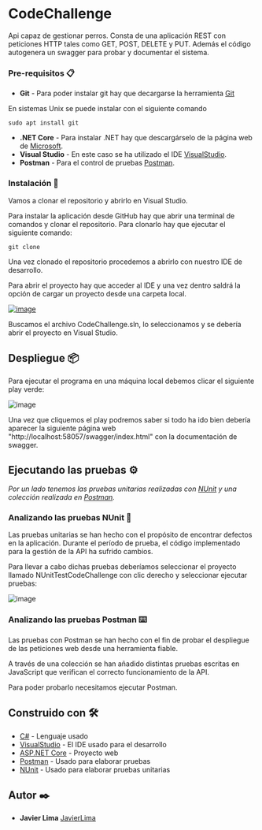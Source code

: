 # CodeChallenge

Api capaz de gestionar perros. Consta de una aplicación REST con peticiones HTTP tales como GET, POST, DELETE y PUT. Además el código autogenera un swagger para probar y documentar el sistema.

### Pre-requisitos 📋

* **Git** - Para poder instalar git hay que decargarse la herramienta [Git](https://git-scm.com/downloads)

En sistemas Unix se puede instalar con el siguiente comando
```
sudo apt install git
```
* **.NET Core** - Para instalar .NET hay que descargárselo de la página web de [Microsoft](https://docs.microsoft.com/es-es/aspnet/core/getting-started/?view=aspnetcore-3.1&tabs=windows).
* **Visual Studio** - En este caso se ha utilizado el IDE [VisualStudio](https://visualstudio.microsoft.com/es/vs/).
* **Postman** - Para el control de pruebas [Postman](https://www.postman.com/downloads/).


### Instalación 🔧

Vamos a clonar el repositorio y abrirlo en Visual Studio. 

Para instalar la aplicación desde GitHub hay que abrir una terminal de comandos y clonar el repositorio. Para clonarlo hay que ejecutar el siguiente comando:

```
git clone
```
Una vez clonado el repositorio procedemos a abrirlo con nuestro IDE de desarrollo.

Para abrir el proyecto hay que acceder al IDE y una vez dentro saldrá la opción de cargar un proyecto desde una carpeta local.

[
![image](https://user-images.githubusercontent.com/40237259/107687677-143fdd00-6ca7-11eb-9957-9cd0ca89d6e0.png)
](url)

Buscamos el archivo CodeChallenge.sln, lo seleccionamos y se debería abrir el proyecto en Visual Studio.

## Despliegue 📦

Para ejecutar el programa en una máquina local debemos clicar el siguiente play verde:

![image](https://user-images.githubusercontent.com/40237259/107688868-6b927d00-6ca8-11eb-8431-bddea05b30e1.png)

Una vez que cliquemos el play podremos saber si todo ha ido bien debería aparecer la siguiente página web "http://localhost:58057/swagger/index.html" con la documentación de swagger.

## Ejecutando las pruebas ⚙️

_Por un lado tenemos las pruebas unitarias realizadas con [NUnit](https://docs.microsoft.com/es-es/dotnet/core/testing/unit-testing-with-nunit) y una colección realizada en [Postman](https://www.postman.com/)._

### Analizando las pruebas NUnit 🔩

Las pruebas unitarias se han hecho con el propósito de encontrar defectos en la aplicación. Durante el período de prueba, el código implementado para la gestión de la API ha sufrido cambios.

Para llevar a cabo dichas pruebas deberíamos seleccionar el proyecto llamado NUnitTestCodeChallenge con clic derecho y seleccionar ejecutar pruebas:

![image](https://user-images.githubusercontent.com/40237259/107689332-fbd0c200-6ca8-11eb-94c6-f8afa42f0e02.png)

### Analizando las pruebas Postman ⌨️

Las pruebas con Postman se han hecho con el fin de probar el despliegue de las peticiones web desde una herramienta fiable. 

A través de una colección se han añadido distintas pruebas escritas en JavaScript que verifican el correcto funcionamiento de la API.

Para poder probarlo necesitamos ejecutar Postman.


## Construido con 🛠️

* [C#](https://docs.microsoft.com/es-es/dotnet/csharp/) - Lenguaje usado
* [VisualStudio](https://visualstudio.microsoft.com/es/vs/) - El IDE usado para el desarrollo
* [ASP.NET Core](https://docs.microsoft.com/es-es/aspnet/core/?view=aspnetcore-5.0) - Proyecto web
* [Postman](https://www.postman.com/) - Usado para elaborar pruebas
* [NUnit](https://docs.microsoft.com/es-es/dotnet/core/testing/unit-testing-with-nunit) - Usado para elaborar pruebas unitarias


## Autor ✒️

* **Javier Lima** [JavierLima](https://github.com/JavierLima)
